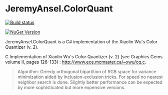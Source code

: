 JeremyAnsel.ColorQuant
======================

[![Build status](https://ci.appveyor.com/api/projects/status/u39upbktebxs5hwn?svg=true)](https://ci.appveyor.com/project/JeremyAnsel/jeremyansel-colorquant)

[![NuGet Version](https://img.shields.io/nuget/v/JeremyAnsel.ColorQuant.svg)](https://www.nuget.org/packages/JeremyAnsel.ColorQuant)

JeremyAnsel.ColorQuant is a C# implementation of the Xiaolin Wu's Color Quantizer (v. 2).

C Implementation of Xiaolin Wu's Color Quantizer (v. 2) (see Graphics Gems volume II, pages 126-133) : http://www.ece.mcmaster.ca/~xwu/cq.c.

> Algorithm: Greedy orthogonal bipartition of RGB space for variance minimization aided by inclusion-exclusion tricks. For speed no nearest neighbor search is done. Slightly better performance can be expected by more sophisticated but more expensive versions.
